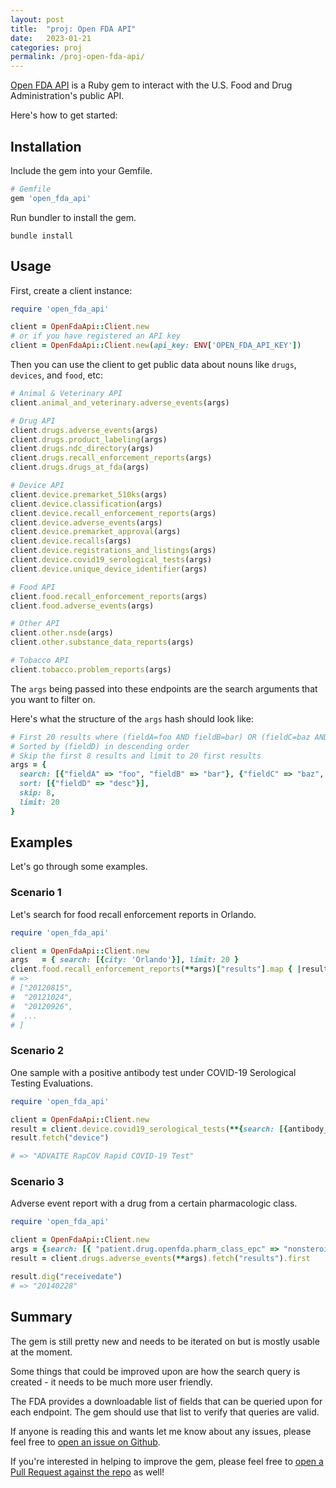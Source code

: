 ```yaml
---
layout: post
title:  "proj: Open FDA API"
date:   2023-01-21
categories: proj
permalink: /proj-open-fda-api/
---
```


[Open FDA API](https://rubygems.org/gems/open_fda_api) is a Ruby gem to interact with the U.S. Food and Drug Administration's public API.

Here's how to get started:

## Installation

Include the gem into your Gemfile.
```ruby
# Gemfile
gem 'open_fda_api'
```

Run bundler to install the gem.
```shell
bundle install
```

## Usage

First, create a client instance:
```ruby
require 'open_fda_api'

client = OpenFdaApi::Client.new
# or if you have registered an API key
client = OpenFdaApi::Client.new(api_key: ENV['OPEN_FDA_API_KEY'])
```

Then you can use the client to get public data about nouns like `drugs`, `devices`, and `food`, etc:
```ruby
# Animal & Veterinary API
client.animal_and_veterinary.adverse_events(args)

# Drug API
client.drugs.adverse_events(args)
client.drugs.product_labeling(args)
client.drugs.ndc_directory(args)
client.drugs.recall_enforcement_reports(args)
client.drugs.drugs_at_fda(args)

# Device API
client.device.premarket_510ks(args)
client.device.classification(args)
client.device.recall_enforcement_reports(args)
client.device.adverse_events(args)
client.device.premarket_approval(args)
client.device.recalls(args)
client.device.registrations_and_listings(args)
client.device.covid19_serological_tests(args)
client.device.unique_device_identifier(args)

# Food API
client.food.recall_enforcement_reports(args)
client.food.adverse_events(args)

# Other API
client.other.nsde(args)
client.other.substance_data_reports(args)

# Tobacco API
client.tobacco.problem_reports(args)
```

The `args` being passed into these endpoints are the search arguments that you want to filter on.

Here's what the structure of the `args` hash should look like:

```ruby
# First 20 results where (fieldA=foo AND fieldB=bar) OR (fieldC=baz AND fieldA exists)
# Sorted by (fieldD) in descending order
# Skip the first 8 results and limit to 20 first results
args = {
  search: [{"fieldA" => "foo", "fieldB" => "bar"}, {"fieldC" => "baz", "_exists_" => "fieldA"}],
  sort: [{"fieldD" => "desc"}],
  skip: 8,
  limit: 20
}
```

## Examples

Let's go through some examples.

### Scenario 1

Let's search for food recall enforcement reports in Orlando.
```ruby
require 'open_fda_api'

client = OpenFdaApi::Client.new
args   = { search: [{city: 'Orlando'}], limit: 20 }
client.food.recall_enforcement_reports(**args)["results"].map { |result| result["report_date"]}
# => 
# ["20120815",
#  "20121024",
#  "20120926",
#  ...
# ]
```

### Scenario 2

One sample with a positive antibody test under COVID-19 Serological Testing Evaluations.

```ruby
require 'open_fda_api'

client = OpenFdaApi::Client.new
result = client.device.covid19_serological_tests(**{search: [{antibody_truth:"Positive"}], limit: 1}).fetch("results").first
result.fetch("device")

# => "ADVAITE RapCOV Rapid COVID-19 Test"
```

### Scenario 3

Adverse event report with a drug from a certain pharmacologic class.

```ruby
require 'open_fda_api'

client = OpenFdaApi::Client.new
args = {search: [{ "patient.drug.openfda.pharm_class_epc" => "nonsteroidal+anti-inflammatory+drug"}] }
result = client.drugs.adverse_events(**args).fetch("results").first

result.dig("receivedate")
# => "20140228"

```

## Summary

The gem is still pretty new and needs to be iterated on but is mostly usable at the moment.

Some things that could be improved upon are how the search query is created - it needs to be much more user friendly.

The FDA provides a downloadable list of fields that can be queried upon for each endpoint. The gem should use that list to verify that queries are valid.

If anyone is reading this and wants let me know about any issues, please feel free to [open an issue on Github](https://github.com/hebron-george/open_fda_api/issues).

If you're interested in helping to improve the gem, please feel free to [open a Pull Request against the repo](https://github.com/hebron-george/open_fda_api) as well!
